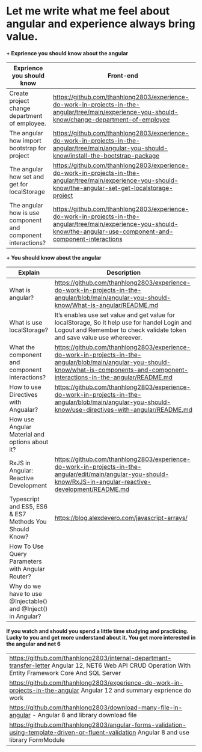 



# Let me write what me feel about angular and experience always bring value. 

**+ Exprience you should know about the angular**

| Exprience you should know  | Front-end |
|--|--|
| Create project change department of employee.   |https://github.com/thanhlong2803/experience-do-work-in-projects-in-the-angular/tree/main/experience-you-should-know/change-department-of-employee |
| The angular how import bootstrap for project| https://github.com/thanhlong2803/experience-do-work-in-projects-in-the-angular/tree/main/angular-you-should-know/install-the-bootstrap-package  ||
| The angular how set and get for localStorage   | https://github.com/thanhlong2803/experience-do-work-in-projects-in-the-angular/tree/main/experience-you-should-know/the-angular-set-get-localstorage-project| |
The angular how is use component and component interactions? | https://github.com/thanhlong2803/experience-do-work-in-projects-in-the-angular/tree/main/experience-you-should-know/the-angular-use-component-and-component-interactions | 


**+ You should know about the angular**


| Explain | Description  |
|--|--|
|  What is angular? | https://github.com/thanhlong2803/experience-do-work-in-projects-in-the-angular/blob/main/angular-you-should-know/What-is-angular/README.md |
|What is use localStorage?|It’s enables use set value and get value for localStorage, So It help use for handel Login and Logout and Remember to check validate token and save value use whereever.|
|What the component and component interactions?|https://github.com/thanhlong2803/experience-do-work-in-projects-in-the-angular/blob/main/angular-you-should-know/what-is-components-and-component-interactions-in-the-angular/README.md |
|How to use Directives with Angualar?|https://github.com/thanhlong2803/experience-do-work-in-projects-in-the-angular/blob/main/angular-you-should-know/use-directives-with-angular/README.md|
|How use Angular Material and options about it?||
|RxJS in Angular: Reactive Development|https://github.com/thanhlong2803/experience-do-work-in-projects-in-the-angular/edit/main/angular-you-should-know/RxJS-in-angular-reactive-development/README.md|
|Typescript and ES5, ES6 & ES7 Methods You Should Know? |https://blog.alexdevero.com/javascript-arrays/|
|How To Use Query Parameters with Angular Router?||
|Why do we have to use @Injectable() and @Inject() in Angular? ||



**If you watch and should you spend a little time studying and practicing. Lucky to you and get more understand about it. You get more interested in the angular and net 6**



|  |
|--|
|https://github.com/thanhlong2803/internal-departmant-transfer-letter  Angular 12, NET6 Web API CRUD Operation With Entity Framework Core And SQL Server   |
|https://github.com/thanhlong2803/experience-do-work-in-projects-in-the-angular Angular 12 and summary exprience do work|
|https://github.com/thanhlong2803/download-many-file-in-angular -  Angular 8 and library download file  |
|https://github.com/thanhlong2803/angular-forms-validation-using-template-driven-or-fluent-validation  Angular 8 and use library FormModule|
